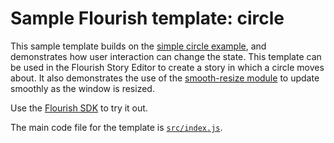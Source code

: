 # Sample Flourish template: circle

This sample template builds on the [simple circle example](https://github.com/kiln/example-template-circle),
and demonstrates how user interaction can change the state. This template can be used in the
Flourish Story Editor to create a story in which a circle moves about. It also demonstrates the
use of the [smooth-resize module](https://www.npmjs.com/package/@flourish/smooth-resize) to
update smoothly as the window is resized.

Use the [Flourish SDK](https://www.npmjs.com/package/@flourish/sdk) to try it out.

The main code file for the template is [`src/index.js`](src/index.js).

